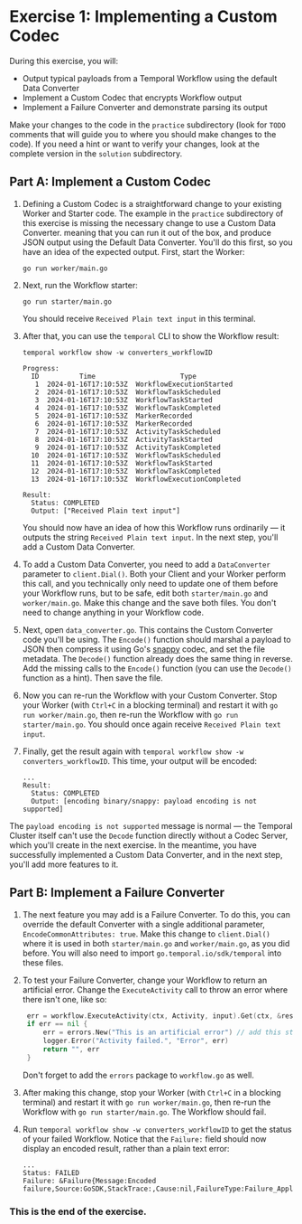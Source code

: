 # Exercise 1: Implementing a Custom Codec

During this exercise, you will: 

* Output typical payloads from a Temporal Workflow using the default Data Converter
* Implement a Custom Codec that encrypts Workflow output
* Implement a Failure Converter and demonstrate parsing its output

Make your changes to the code in the `practice` subdirectory (look for 
`TODO` comments that will guide you to where you should make changes to 
the code). If you need a hint or want to verify your changes, look at 
the complete version in the `solution` subdirectory.


## Part A: Implement a Custom Codec

1. Defining a Custom Codec is a straightforward change to your existing Worker
   and Starter code. The example in the `practice` subdirectory of this exercise
   is missing the necessary change to use a Custom Data Converter. meaning that
   you can run it out of the box, and produce JSON output using the Default Data
   Converter. You'll do this first, so you have an idea of the expected output.
   First, start the Worker:

   ```shell
   go run worker/main.go
   ```

2. Next, run the Workflow starter:

   ```shell
   go run starter/main.go
   ```

   You should receive `Received Plain text input` in this terminal.

3. After that, you can use the `temporal` CLI to show the Workflow result:

   ```shell
   temporal workflow show -w converters_workflowID
   ```

   ```
   Progress:
     ID          Time                     Type
      1  2024-01-16T17:10:53Z  WorkflowExecutionStarted
      2  2024-01-16T17:10:53Z  WorkflowTaskScheduled
      3  2024-01-16T17:10:53Z  WorkflowTaskStarted
      4  2024-01-16T17:10:53Z  WorkflowTaskCompleted
      5  2024-01-16T17:10:53Z  MarkerRecorded
      6  2024-01-16T17:10:53Z  MarkerRecorded
      7  2024-01-16T17:10:53Z  ActivityTaskScheduled
      8  2024-01-16T17:10:53Z  ActivityTaskStarted
      9  2024-01-16T17:10:53Z  ActivityTaskCompleted
     10  2024-01-16T17:10:53Z  WorkflowTaskScheduled
     11  2024-01-16T17:10:53Z  WorkflowTaskStarted
     12  2024-01-16T17:10:53Z  WorkflowTaskCompleted
     13  2024-01-16T17:10:53Z  WorkflowExecutionCompleted

   Result:
     Status: COMPLETED
     Output: ["Received Plain text input"]
   ```

   You should now have an idea of how this Workflow runs ordinarily — it outputs
   the string `Received Plain text input`. In the next step, you'll add a Custom
   Data Converter.
4. To add a Custom Data Converter, you  need to add a `DataConverter` parameter
   to `client.Dial()`. Both your Client and your Worker perform this call, and
   you technically only need to update one of them before your Workflow runs,
   but to be safe, edit both `starter/main.go` and `worker/main.go`. Make this
   change and the save both files. You don't need to change anything in your
   Workflow code.
5. Next, open `data_converter.go`. This contains the Custom Converter code
   you'll be using. The `Encode()` function should marshal a payload to JSON
   then compress it using Go's [snappy](https://github.com/google/snappy) codec,
   and set the file metadata. The `Decode()` function already does the same
   thing in reverse. Add the missing calls to the `Encode()` function (you can
   use the `Decode()` function as a hint). Then save the file.
6. Now you can re-run the Workflow with your Custom Converter. Stop your Worker
   (with `Ctrl+C` in a blocking terminal) and restart it with `go run
   worker/main.go`, then re-run the Workflow with `go run starter/main.go`.
   You should once again receive `Received Plain text input`.
7. Finally, get the result again with `temporal workflow show -w
   converters_workflowID`. This time, your output will be encoded:

   ```
   ...
   Result:
     Status: COMPLETED
     Output: [encoding binary/snappy: payload encoding is not supported]
   ```

  The `payload encoding is not supported` message is normal — the Temporal
  Cluster itself can't use the `Decode` function directly without a Codec
  Server, which you'll create in the next exercise. In the meantime, you have
  successfully implemented a Custom Data Converter, and in the next step, you'll
  add more features to it. 


## Part B: Implement a Failure Converter

1. The next feature you may add is a Failure Converter. To do this, you can
   override the default Converter with a single additional parameter,
   `EncodeCommonAttributes: true`. Make this change to `client.Dial()` where it
   is used in both `starter/main.go` and `worker/main.go`, as you did before.
   You will also need to import `go.temporal.io/sdk/temporal` into these files.
2. To test your Failure Converter, change your Workflow to return an artificial
   error. Change the `ExecuteActivity` call to throw an error where there isn't
   one, like so:

   ```go
	err = workflow.ExecuteActivity(ctx, Activity, input).Get(ctx, &result)
	if err == nil {
		err = errors.New("This is an artificial error") // add this statement
		logger.Error("Activity failed.", "Error", err)
		return "", err
	}
   ```

   Don't forget to add the `errors` package to `workflow.go` as well.
3. After making this change, stop your Worker (with `Ctrl+C` in a blocking
   terminal) and restart it with `go run worker/main.go`, then re-run the Workflow
   with `go run starter/main.go`. The Workflow should fail.
4. Run `temporal workflow show -w converters_workflowID` to get the status of your
   failed Workflow. Notice that the `Failure:` field should now display an encoded
   result, rather than a plain text error:

   ```
   ...
   Status: FAILED
   Failure: &Failure{Message:Encoded failure,Source:GoSDK,StackTrace:,Cause:nil,FailureType:Failure_ApplicationFailureInfo,}
   ```


### This is the end of the exercise.

